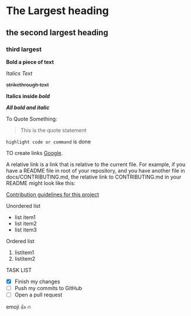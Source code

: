 # The Largest heading

## the second largest heading

### third largest

**Bold a piece of text**

*Italics Text*

~~strikethrough text~~

**Italics inside _bold_**

***All bold and italic***

To Quote Something:

> This is the quote statement

`highlight code or command` is done

TO create links [Google](https://www.google.com/).

A relative link is a link that is relative to the current file. For example, if you have a README file in root of your repository, and you have another file in docs/CONTRIBUTING.md, the relative link to CONTRIBUTING.md in your README might look like this:

[Contribution guidelines for this project](docs/hello.js)

Unordered list

- list item1
- list item2
- list item3

Ordered list
1. listitem1
2. listitem2

TASK LIST

- [x] Finish my changes
- [ ] Push my commits to GitHub
- [ ] Open a pull request

emoji :+1: :fire:




